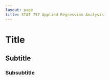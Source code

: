 ```yaml
---
layout: page
title: STAT 757 Applied Regression Analysis
---
```


# Title

## Subtitle

### Subsubtitle



